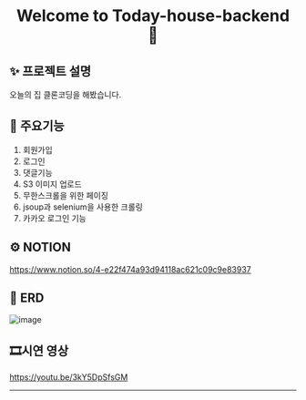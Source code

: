 <h1 align="center">Welcome to Today-house-backend 👋</h1>
<p align="center">

## ✨ 프로젝트 설명

오늘의 집 클론코딩을 해봤습니다.

## 🚀 주요기능

1. 회원가입
2. 로그인
3. 댓글기능
4. S3 이미지 업로드
5. 무한스크롤을 위한 페이징
6. jsoup과 selenium을 사용한 크롤링
7. 카카오 로그인 기능

## ⚙ NOTION
https://www.notion.so/4-e22f474a93d94118ac621c09c9e83937

## 📝 ERD

![image](https://user-images.githubusercontent.com/74438259/228840463-7dfca429-209f-48c9-8f8c-44cd3e146873.png)



## 🎞시연 영상

https://youtu.be/3kY5DpSfsGM

---
